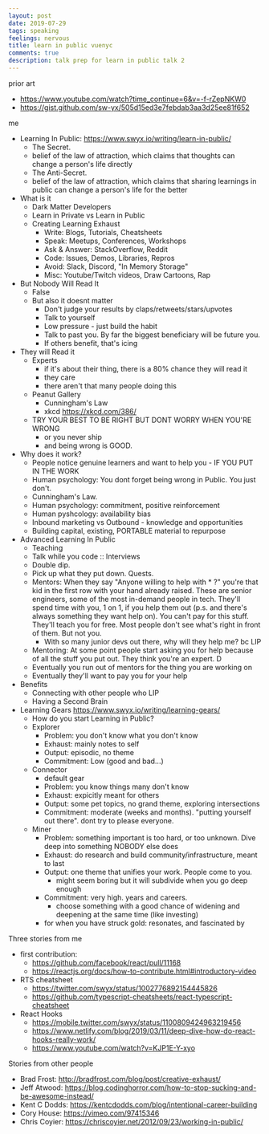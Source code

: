 ```yaml
---
layout: post
date: 2019-07-29
tags: speaking
feelings: nervous
title: learn in public vuenyc
comments: true
description: talk prep for learn in public talk 2
---
```



prior art

- https://www.youtube.com/watch?time_continue=6&v=-f-rZepNKW0
- https://gist.github.com/sw-yx/505d15ed3e7febdab3aa3d25ee81f652


me

- Learning In Public: https://www.swyx.io/writing/learn-in-public/
  - The Secret.
  - belief of the law of attraction, which claims that thoughts can change a person's life directly
  - The Anti-Secret.
  - belief of the law of attraction, which claims that sharing learnings in public can change a person's life for the better
- What is it
  - Dark Matter Developers
  - Learn in Private vs Learn in Public
  - Creating Learning Exhaust
    - Write: Blogs, Tutorials, Cheatsheets
    - Speak: Meetups, Conferences, Workshops
    - Ask & Answer: StackOverflow, Reddit
    - Code: Issues, Demos, Libraries, Repros
    - Avoid: Slack, Discord, "In Memory Storage"
    - Misc: Youtube/Twitch videos, Draw Cartoons, Rap
- But Nobody Will Read It
  - False
  - But also it doesnt matter
    - Don't judge your results by claps/retweets/stars/upvotes
    - Talk to yourself
    - Low pressure - just build the habit
    - Talk to past you. By far the biggest beneficiary will be future you.
    - If others benefit, that's icing
- They will Read it
  - Experts
    - if it's about their thing, there is a 80% chance they will read it
    - they care
    - there aren't that many people doing this
  - Peanut Gallery
    - Cunningham's Law
    - xkcd https://xkcd.com/386/
  - TRY YOUR BEST TO BE RIGHT BUT DONT WORRY WHEN YOU'RE WRONG
    - or you never ship
    - and being wrong is GOOD.
- Why does it work?
  - People notice genuine learners and want to help you - IF YOU PUT IN THE WORK
  - Human psychology: You dont forget being wrong in Public. You just don't.
  - Cunningham's Law.
  - Human psychology: commitment, positive reinforcement
  - Human pyshcology: availability bias
  - Inbound marketing vs Outbound - knowledge and opportunities
  - Building capital, existing, PORTABLE material to repurpose
- Advanced Learning In Public
  - Teaching
  - Talk while you code :: Interviews
  - Double dip.
  - Pick up what they put down. Quests.
  - Mentors: When they say "Anyone willing to help with * ?" you're that kid in the first row with your hand already raised. These are senior engineers, some of the most in-demand people in tech. They'll spend time with you, 1 on 1, if you help them out (p.s. and there's always something they want help on). You can't pay for this stuff. They'll teach you for free. Most people don't see what's right in front of them. But not you.
    - With so many junior devs out there, why will they help me? bc LIP
  - Mentoring: At some point people start asking you for help because of all the stuff you put out. They think you're an expert. D
  - Eventually you run out of mentors for the thing you are working on
  - Eventually they'll want to pay you for your help
- Benefits
  - Connecting with other people who LIP
  - Having a Second Brain
- Learning Gears https://www.swyx.io/writing/learning-gears/
  - How do you start Learning in Public?
  - Explorer
    - Problem: you don't know what you don't know
    - Exhaust: mainly notes to self
    - Output: episodic, no theme
    - Commitment: Low (good and bad...)
  - Connector
    - default gear
    - Problem: you know things many don't know
    - Exhaust: expicitly meant for others
    - Output: some pet topics, no grand theme, exploring intersections
    - Commitment: moderate (weeks and months). "putting yourself out there". dont try to please everyone.
  - Miner
    - Problem: something important is too hard, or too unknown. Dive deep into something NOBODY else does
    - Exhaust: do research and build community/infrastructure, meant to last
    - Output: one theme that unifies your work. People come to you. 
      - might seem boring but it will subdivide when you go deep enough
    - Commitment: very high. years and careers.
      - choose something with a good chance of widening and deepening at the same time (like investing)
    - for when you have struck gold: resonates, and fascinated by
  
  
Three stories from me

- first contribution: 
  - https://github.com/facebook/react/pull/11168
  - https://reactjs.org/docs/how-to-contribute.html#introductory-video
- RTS cheatsheet
  - https://twitter.com/swyx/status/1002776892154445826
  - https://github.com/typescript-cheatsheets/react-typescript-cheatsheet
- React Hooks
  - https://mobile.twitter.com/swyx/status/1100809424963219456
  - https://www.netlify.com/blog/2019/03/11/deep-dive-how-do-react-hooks-really-work/
  - https://www.youtube.com/watch?v=KJP1E-Y-xyo

Stories from other people
  - Brad Frost: http://bradfrost.com/blog/post/creative-exhaust/
  - Jeff Atwood: https://blog.codinghorror.com/how-to-stop-sucking-and-be-awesome-instead/
  - Kent C Dodds: https://kentcdodds.com/blog/intentional-career-building
  - Cory House: https://vimeo.com/97415346
  - Chris Coyier: https://chriscoyier.net/2012/09/23/working-in-public/
